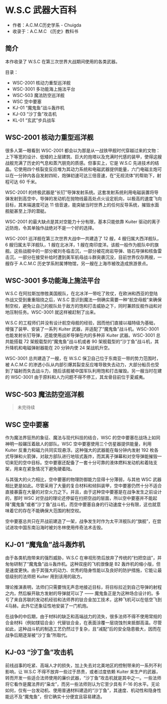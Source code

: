 # W.S.C 武器大百科

- 作者：A.C.M.C历史学系 - Chuigda
- 收录于：A.C.M.C 《历史》教科书

## 简介
本作收录了 W.S.C 在第三次世界大战期间使用的各类武器。

目录：
- WSC-2001 核动力重型巡洋舰
- WSC-3001 多功能海上施法平台
- WSC-503 魔法防空巡洋舰
- WSC 空中要塞
- KJ-01 “魔鬼鱼”战斗轰炸机
- KJ-03 “沙丁鱼”攻击机
- KL-01 “玄武”步兵战车

## WSC-2001 核动力重型巡洋舰
很多人第一眼看到 WSC-2001 都会以为那是从一战铁甲舰时代穿越过来的文物：上下等宽的设计、低矮的上层建筑、巨大的炮塔以及充满时代感的装甲，使得这艘战舰充满了历史的气息和蒸汽朋克的质感。但事实上，它是 W.S.C 先进技术的结晶。它使用四个核裂变反应堆为其动力系统和电磁武器提供能量，六门电磁主炮可以在一分钟内各自发射四轮，炮弹初速可达三倍音速，在“无视流体”的帮助下，射程可达 60 千米。

WSC-2001 的终极武器是“长钉”导弹发射系统。这套发射系统利用电磁装置将导弹发射到高空中，导弹的发动机在抛物线最高处点火设定航向，以极高的速度飞向目标，其末端速度可达 11 倍音速，能突破当时世界上的任何反导系统，摧毁水面舰艇甚至上浮的潜艇。

WSC-2001 的最大缺点是其对空能力十分有限，基本只能依靠 Kuiter 驱动的离子近防炮，令其单独作战绝对不是一个好的选择。

WSC-2001 巡洋舰在第三次世界大战中一共建造了 12 艘，4 艘归属大西洋舰队，6 艘归属太平洋舰队，1 艘在北冰洋，1 艘在南印度洋。该舰一般作为舰队中的旗舰。这些战舰中的一部分被刘冬临击沉，一部分被花岗岩导弹、锆石导弹和核鱼雷击沉，一部分在接受补给时遭到美军航母战斗群突袭沉没，目前世界仅存两艘，一艘存于 A.C.M.C 历史学系附属博物馆，另一艘在上海市被改造成旅游景点。

## WSC-3001 多功能海上施法平台
W.S.C 在阿拉斯加惨胜美国舰队，在北冰洋一带吃了败仗，在欧洲和西亚的登陆作战又受到重重阻挠之后，W.S.C 意识到魔法一侧确实需要一种“航空母舰”来确保制空权，避免让自己的舰队处于敌方的饱和打击威胁之下，同时兼顾反舰作战和对地压制任务。WSC-3001 就这样被赶制了出来。

W.S.C 的工程师们并没有设计航空母舰的经验，因而他们直接以福特级为基础，增强了装甲、安装了一系列 Kuiter 武器，并适配了“魔鬼鱼”战斗机。WSC-3001 也能发射长钉导弹，还能使用战斧导弹在内的多种非 Kuiter 武器。WSC-3001 总共能搭载 72 架舰载型的“魔鬼鱼”战斗机或者 90 架舰载型的“沙丁鱼”战斗机，其升降机和电磁弹射器能在 20 分钟内使 24 架战机升空。

WSC-3001 总共建造了一艘，在 W.S.C 保卫自己位于东南亚一带的势力范围时，被 A.C.M.C 的渗透小队从内部引爆其裂变反应堆导致失去动力，大部分船员也受到了辐射而失去战斗力，随后该舰被中国军队利用饱和打击摧毁。另一艘当时在建的 WSC-3001 由于原料和人力问题不得不停工，其龙骨目前位于夏威夷。

## WSC-503 魔法防空巡洋舰
> 未完待续

## WSC 空中要塞
作为魔法界狂热的象征、魔法与现代科技的结合，WSC 的空中要塞在战场上如同神明一般碾压着敌人的部队。WSC 空中要塞使用三个仿星器提供能量，利用 Kuiter 反重力和磁力共同实现悬浮。这种强大的武器能在每分钟内发射 192 枚各式导弹和火箭弹，对敌方部队进行地毯式轰炸，而其离子弹幕和对空导弹能摧毁一切来犯的空中目标。空中要塞还配备了一套十分可靠的液体燃料发动机和着陆支架，用来在紧急情况下避免硬着陆。

与其强大的火力相比，空中要塞的物理防御能力显得十分薄弱，与其他 WSC 武器相比更是如此。尽管采用了大量的复合材料和倾斜装甲，空中要塞仍然十分不适合直接暴露在大量的对空火力之下。<!-- I am not armed you know, don't be too close to combat. -->并且，由于这种空中要塞是在战争发生之前设计的，那时 WSC 对空战的理论还停留在扫把空战的层面，所以空中要塞并不能起降“魔鬼鱼”或者“沙丁鱼”战斗机，而空中要塞自身的行动速度十分有限，这也就意味着它的存在不能确保大范围的制空权。

空中要塞总共只在开战前建造了一架，战争发生时作为太平洋舰队的“旗舰”，在尝试进攻中国东南沿海时被刘冬林使用传奇法术击毁。<!-- 真是个倒霉孩子 -->

## KJ-01 “魔鬼鱼”战斗轰炸机
由于各类机炮带来的强烈威胁，W.S.C 在审视形势后放弃了传统的“扫把空战”，并匆匆研制了“魔鬼鱼”战斗轰炸机。这种双座的飞机很像是 B2 轰炸机的缩小版，但是速度更快。由于其强大的动力、优秀的隐身性能以及良好的防护措施，它能让最低级别的法师把 Kuiter 用到该用的敌方。

理论推演表明，法师们只需要悄无声息地接近目标，将目标拉近到自己导弹的射程之内，然后躲开敌方发射的导弹就可以了 —— 魔鬼鱼正是为这种场合设计的。多亏了来自苏联的发动机经验和法师界的钛合金加工技术，这种飞机可以在低空飞到4马赫。此外它还象征性地安装了一门机炮。

在战争的中后期，由于材料的缺乏和高端战力的流失，很多法师不得不使用常规的合金材料（例如镁铝合金）代替钛合金，在表面涂覆一层烧蚀剂来抵御高温。尽管如此，这种战斗机的制造工艺仍然过于复杂，且“减配”后的安全隐患极大，因而在战争后期逐渐被“沙丁鱼”所取代。

## KJ-03 “沙丁鱼”攻击机
前线战事的吃紧、高端人才的损失，加上失去对北美地区的控制带来的一系列不利影响，让 W.S.C 不得不放弃一些过于昂贵，或者过度依赖 Kuiter 来生产的武器，转而开发一些适合法师使用的廉价武器，“沙丁鱼”攻击机就是其中之一。一些法师将它看作是魔法界的“枭龙”，而另一些法师则认为它至少具有 F-16 的水平。无论如何，仅有一台发动机、使用普通材料建造的“沙丁鱼”，其速度、机动性和隐身性能远不及“魔鬼鱼”，但它确实十分便宜且容易建造。
